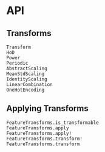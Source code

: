 # API

## Transforms

```@docs
Transform
HoD
Power
Periodic
AbstractScaling
MeanStdScaling
IdentityScaling
LinearCombination
OneHotEncoding
```

## Applying Transforms

```@docs
FeatureTransforms.is_transformable
FeatureTransforms.apply
FeatureTransforms.apply!
FeatureTransforms.transform!
FeatureTransforms.transform
```
